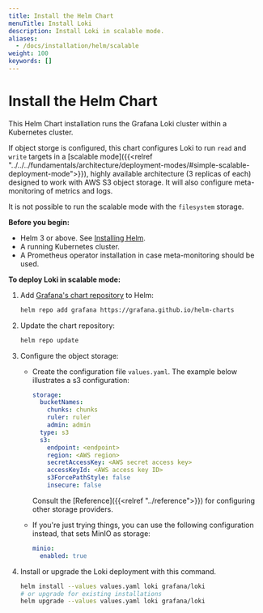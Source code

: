 ```yaml
---
title: Install the Helm Chart
menuTitle: Install Loki
description: Install Loki in scalable mode.
aliases:
  - /docs/installation/helm/scalable
weight: 100
keywords: []
---
```


# Install the Helm Chart
<!-- vale Grafana.Quotes = NO -->
<!-- vale Grafana.Quotes = YES -->

This Helm Chart installation runs the Grafana Loki cluster within a Kubernetes cluster.

If object storge is configured, this chart configures Loki to run `read` and `write` targets in a [scalable mode]({{<relref "../../../fundamentals/architecture/deployment-modes/#simple-scalable-deployment-mode">}}), highly available architecture (3 replicas of each) designed to work with AWS S3 object storage. It will also configure meta-monitoring of metrics and logs.

It is not possible to run the scalable mode with the `filesystem` storage.

**Before you begin:**

- Helm 3 or above. See [Installing Helm](https://helm.sh/docs/intro/install/).
- A running Kubernetes cluster.
- A Prometheus operator installation in case meta-monitoring should be used.

**To deploy Loki in scalable mode:**

1. Add [Grafana's chart repository](https://github.com/grafana/helm-charts) to Helm:

    ```bash
    helm repo add grafana https://grafana.github.io/helm-charts
    ```

1. Update the chart repository:

    ```bash
    helm repo update
    ```

1. Configure the object storage:

    - Create the configuration file `values.yaml`. The example below illustrates a s3 configuration:

      ```yaml
      storage:
        bucketNames:
          chunks: chunks
          ruler: ruler
          admin: admin
        type: s3
        s3:
          endpoint: <endpoint>
          region: <AWS region>
          secretAccessKey: <AWS secret access key>
          accessKeyId: <AWS access key ID>
          s3ForcePathStyle: false
          insecure: false
      ```

      Consult the [Reference]({{<relref "../reference">}}) for configuring other storage providers.

    - If you're just trying things, you can use the following configuration instead, that sets MinIO as storage:
      ```yaml
      minio:
        enabled: true
      ```

1. Install or upgrade the Loki deployment with this command.

   ```bash
   helm install --values values.yaml loki grafana/loki
   # or upgrade for existing installations
   helm upgrade --values values.yaml loki grafana/loki
   ```
